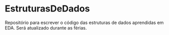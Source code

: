 # EstruturasDeDados
Repositório para escrever o código das estruturas de dados aprendidas em EDA.
Será atualizado durante as férias.
